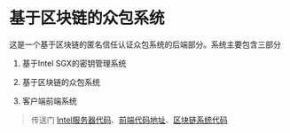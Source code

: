 # 基于区块链的众包系统
  这是一个基于区块链的匿名信任认证众包系统的后端部分。系统主要包含三部分
  1. 基于Intel SGX的密钥管理系统

  2. 基于区块链的众包系统

  3. 客户端前端系统
  > 传送门 [Intel服务器代码](https://github.com/desertColdRain/MCS-cloud-server)、[前端代码地址](https://github.com/desertColdRain/MCS-Front-end)、[区块链系统代码](https://github.com/desertColdRain/crowdsourcing-based-on-blockchain)
